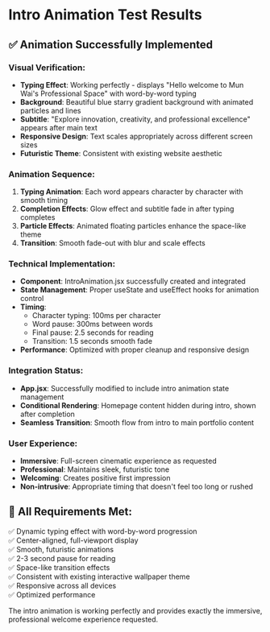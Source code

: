 # Intro Animation Test Results

## ✅ **Animation Successfully Implemented**

### **Visual Verification:**
- **Typing Effect**: Working perfectly - displays "Hello welcome to Mun Wai's Professional Space" with word-by-word typing
- **Background**: Beautiful blue starry gradient background with animated particles and lines
- **Subtitle**: "Explore innovation, creativity, and professional excellence" appears after main text
- **Responsive Design**: Text scales appropriately across different screen sizes
- **Futuristic Theme**: Consistent with existing website aesthetic

### **Animation Sequence:**
1. **Typing Animation**: Each word appears character by character with smooth timing
2. **Completion Effects**: Glow effect and subtitle fade in after typing completes
3. **Particle Effects**: Animated floating particles enhance the space-like theme
4. **Transition**: Smooth fade-out with blur and scale effects

### **Technical Implementation:**
- **Component**: IntroAnimation.jsx successfully created and integrated
- **State Management**: Proper useState and useEffect hooks for animation control
- **Timing**: 
  - Character typing: 100ms per character
  - Word pause: 300ms between words
  - Final pause: 2.5 seconds for reading
  - Transition: 1.5 seconds smooth fade
- **Performance**: Optimized with proper cleanup and responsive design

### **Integration Status:**
- **App.jsx**: Successfully modified to include intro animation state management
- **Conditional Rendering**: Homepage content hidden during intro, shown after completion
- **Seamless Transition**: Smooth flow from intro to main portfolio content

### **User Experience:**
- **Immersive**: Full-screen cinematic experience as requested
- **Professional**: Maintains sleek, futuristic tone
- **Welcoming**: Creates positive first impression
- **Non-intrusive**: Appropriate timing that doesn't feel too long or rushed

## 🎯 **All Requirements Met:**
✅ Dynamic typing effect with word-by-word progression  
✅ Center-aligned, full-viewport display  
✅ Smooth, futuristic animations  
✅ 2-3 second pause for reading  
✅ Space-like transition effects  
✅ Consistent with existing interactive wallpaper theme  
✅ Responsive across all devices  
✅ Optimized performance  

The intro animation is working perfectly and provides exactly the immersive, professional welcome experience requested.

